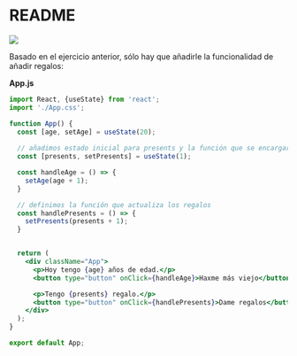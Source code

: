 # README

![](https://media2.giphy.com/media/aYrtl1AhKDhjq/giphy.gif?cid=ecf05e475cd088d4a3fde4759c0ed70a7d954dbb4634d56b&rid=giphy.gif)

Basado en el ejercicio anterior, sólo hay que añadirle la funcionalidad de añadir regalos:

**App.js**

```jsx
import React, {useState} from 'react';
import './App.css';

function App() {
  const [age, setAge] = useState(20);
  
  // añadimos estado inicial para presents y la función que se encargará de actualizar su valor (setPresents)
  const [presents, setPresents] = useState(1);

  const handleAge = () => {
    setAge(age + 1);
  }

  // definimos la función que actualiza los regalos
  const handlePresents = () => {
    setPresents(presents + 1);
  }


  return (
    <div className="App">
      <p>Hoy tengo {age} años de edad.</p>
      <button type="button" onClick={handleAge}>Haxme más viejo</button>

      <p>Tengo {presents} regalo.</p>
      <button type="button" onClick={handlePresents}>Dame regalos</button>    
    </div>
  );
}

export default App;

```

